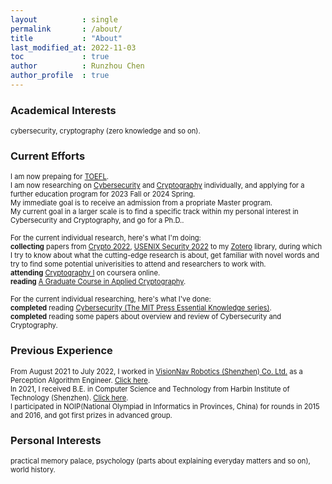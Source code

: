 ```yaml
---
layout          : single
permalink       : /about/
title           : "About"
last_modified_at: 2022-11-03
toc             : true
author          : Runzhou Chen
author_profile  : true
---
```


### Academical Interests

<span style="font-size: 80%">cybersecurity, cryptography (zero knowledge and so on).</span>

### Current Efforts

<span style="font-size: 80%">I am now prepaing for [TOEFL](https://www.ets.org/toefl.html).
<br>
I am now researching on [Cybersecurity](https://en.wikipedia.org/wiki/Computer_security) and [Cryptography](https://en.wikipedia.org/wiki/Cryptography) individually, and applying for a further education program for 2023 Fall or 2024 Spring.
<br>
My immediate goal is to receive an admission from a propriate Master program.
<br>
My current goal in a larger scale is to find a specific track within my personal interest in Cybersecurity and Cryptography, and go for a Ph.D..

<span style="font-size: 80%">For the current individual research, here's what I'm doing:
<br>
**collecting** papers from [Crypto 2022](https://crypto.iacr.org/2022/), [USENIX Security 2022](https://www.usenix.org/conference/usenixsecurity22) to my [Zotero](https://www.zotero.org/) library, during which I try to know about what the cutting-edge research is about, get familiar with novel words and try to find some potential univerisities to attend and researchers to work with.
<br>
**attending** [Cryptography I](https://www.coursera.org/learn/crypto) on coursera online.
<br>
**reading** [A Graduate Course in Applied Cryptography](http://toc.cryptobook.us/).

<span style="font-size: 80%">For the current individual researching, here's what I've done:
<br>
**completed** reading [Cybersecurity (The MIT Press Essential Knowledge series)](https://www.amazon.com/Cybersecurity-MIT-Press-Essential-Knowledge/dp/0262542544).
<br>
**completed** reading some papers about overview and review of Cybersecurity and Cryptography.

### Previous Experience

<span style="font-size: 80%">From August 2021 to July 2022, I worked in [VisionNav Robotics (Shenzhen) Co. Ltd.](https://www.visionnav.cn/) as a Perception Algorithm Engineer. [Click here](/work).
<br>
In 2021, I received B.E. in Computer Science and Technology from Harbin Institute of Technology (Shenzhen). [Click here](/edu).
<br>
I participated in NOIP(National Olympiad in Informatics in Provinces, China) for rounds in 2015 and 2016, and got first prizes in advanced group.

### Personal Interests

<span style="font-size: 80%">practical memory palace, psychology (parts about explaining everyday matters and so on), world history.</span>